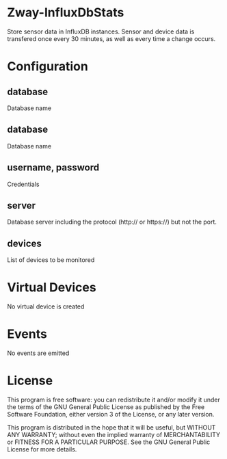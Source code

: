 # Zway-InfluxDbStats

Store sensor data in InfluxDB instances. Sensor and device data is transfered
once every 30 minutes, as well as every time a change occurs.

# Configuration

## database

Database name

## database

Database name

## username, password

Credentials

## server

Database server including the protocol (http:// or https://) but not the port.

## devices

List of devices to be monitored

# Virtual Devices

No virtual device is created

# Events

No events are emitted

# License

This program is free software: you can redistribute it and/or modify
it under the terms of the GNU General Public License as published by
the Free Software Foundation, either version 3 of the License, or any 
later version.

This program is distributed in the hope that it will be useful,
but WITHOUT ANY WARRANTY; without even the implied warranty of
MERCHANTABILITY or FITNESS FOR A PARTICULAR PURPOSE. See the
GNU General Public License for more details.
